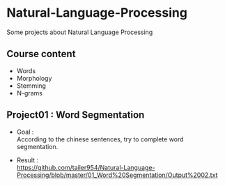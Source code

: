 # Natural-Language-Processing
Some projects about Natural Language Processing
>

## Course content
- Words
- Morphology
- Stemming
- N-grams
>

## Project01 : Word Segmentation
- Goal :       
According to the chinese sentences, try to complete word segmentation.      
>

- Result :        
https://github.com/tailer954/Natural-Language-Processing/blob/master/01_Word%20Segmentation/Output%2002.txt    
>
